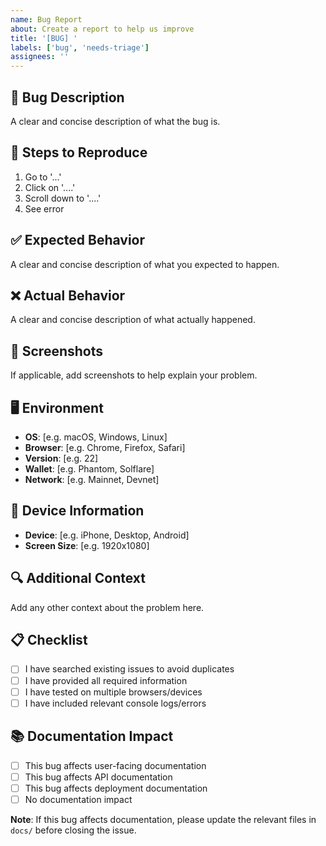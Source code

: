 ```yaml
---
name: Bug Report
about: Create a report to help us improve
title: '[BUG] '
labels: ['bug', 'needs-triage']
assignees: ''
---
```


## 🐛 **Bug Description**
A clear and concise description of what the bug is.

## 🔄 **Steps to Reproduce**
1. Go to '...'
2. Click on '....'
3. Scroll down to '....'
4. See error

## ✅ **Expected Behavior**
A clear and concise description of what you expected to happen.

## ❌ **Actual Behavior**
A clear and concise description of what actually happened.

## 📸 **Screenshots**
If applicable, add screenshots to help explain your problem.

## 🖥️ **Environment**
- **OS**: [e.g. macOS, Windows, Linux]
- **Browser**: [e.g. Chrome, Firefox, Safari]
- **Version**: [e.g. 22]
- **Wallet**: [e.g. Phantom, Solflare]
- **Network**: [e.g. Mainnet, Devnet]

## 📱 **Device Information**
- **Device**: [e.g. iPhone, Desktop, Android]
- **Screen Size**: [e.g. 1920x1080]

## 🔍 **Additional Context**
Add any other context about the problem here.

## 📋 **Checklist**
- [ ] I have searched existing issues to avoid duplicates
- [ ] I have provided all required information
- [ ] I have tested on multiple browsers/devices
- [ ] I have included relevant console logs/errors

## 📚 **Documentation Impact**
- [ ] This bug affects user-facing documentation
- [ ] This bug affects API documentation
- [ ] This bug affects deployment documentation
- [ ] No documentation impact

**Note**: If this bug affects documentation, please update the relevant files in `docs/` before closing the issue. 